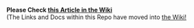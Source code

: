 **Please Check [this Article in the Wiki](../../wiki/Managing-Outputs-and-locking-them-to-prevent-spending)**<br>(The Links and Docs within this Repo have moved into [the Wiki!]((../../wiki))
